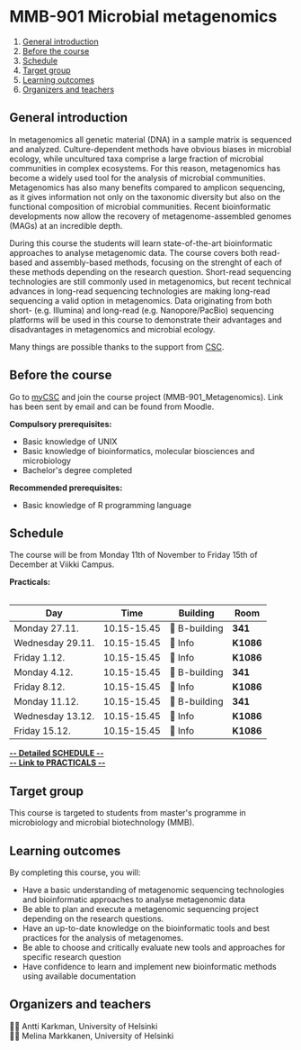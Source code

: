 # MMB-901 Microbial metagenomics

1. [General introduction](#general-introduction)
2. [Before the course](#before-the-course)
3. [Schedule](#schedule)
4. [Target group](#target-group)
5. [Learning outcomes](#learning-outcomes)
6. [Organizers and teachers](#organizers-and-teachers)

## General introduction

In metagenomics all genetic material (DNA) in a sample matrix is sequenced and analyzed. Culture-dependent methods have obvious biases in microbial ecology, while uncultured taxa comprise a large fraction of microbial communities in complex ecosystems. For this reason, metagenomics has become a widely used tool for the analysis of microbial communities. Metagenomics has also many benefits compared to amplicon sequencing, as it gives information not only on the taxonomic diversity but also on the functional composition of microbial communities. Recent bioinformatic developments now allow the recovery of metagenome-assembled genomes (MAGs) at an incredible depth.

During this course the students will learn state-of-the-art bioinformatic approaches to analyse metagenomic data. The course covers both read-based and assembly-based methods, focusing on the strenght of each of these methods depending on the research question. Short-read sequencing technologies are still commonly used in metagenomics, but recent technical advances in long-read sequencing technologies are making long-read sequencing a valid option in metagenomics. Data originating from both short- (e.g. Illumina) and long-read (e.g. Nanopore/PacBio) sequencing platforms will be used in this course to demonstrate their advantages and disadvantages in metagenomics and microbial ecology.

Many things are possible thanks to the support from [CSC](http://www.csc.fi).

## Before the course

Go to [myCSC](http://my.csc.fi) and join the course project (MMB-901_Metagenomics). Link has been sent by email and can be found from Moodle.  

__Compulsory prerequisites:__

* Basic knowledge of UNIX
* Basic knowledge of bioinformatics, molecular biosciences and microbiology
* Bachelor's degree completed

__Recommended prerequisites:__

* Basic knowledge of R programming language

## Schedule

The course will be from Monday 11th of November to Friday 15th of December at Viikki Campus.

__Practicals:__
<table>
<colgroup>
  <col style="width: 30%;">
  <col style="width: 30%;">
  <col style="width: 30%;">
  <col style="width: 10%;">
</colgroup>
  
| Day | Time | Building | Room |  
| --- | --- | --- | --- |  
| Monday 27.11.    | 10.15-15.45   | :school: B-building | __341__   |
| Wednesday 29.11.  | 10.15-15.45   | :office: Info | __K1086__  |
| Friday 1.12.| 10.15-15.45   | :office: Info | __K1086__  |
| Monday 4.12.  | 10.15-15.45   | :school: B-building | __341__  |
| Friday 8.12.   | 10.15-15.45   | :office: Info| __K1086__  |
| Monday 11.12.   | 10.15-15.45   | :school: B-building | __341__  |
| Wednesday 13.12.   | 10.15-15.45   | :office: Info | __K1086__  |
| Friday 15.12.   | 10.15-15.45   | :office: Info | __K1086__  |

</table>  

[__-- Detailed SCHEDULE --__](Practicals/Schedule.md)  
[__-- Link to PRACTICALS --__](Practicals/README.md)

## Target group

This course is targeted to students from master's programme in microbiology and microbial biotechnology (MMB).  

## Learning outcomes

By completing this course, you will:

* Have a basic understanding of metagenomic sequencing technologies and bioinformatic approaches to analyse metagenomic data
* Be able to plan and execute a metagenomic sequencing project depending on the research questions.
* Have an up-to-date knowledge on the bioinformatic tools and best practices for the analysis of metagenomes.
* Be able to choose and critically evaluate new tools and approaches for specific research question
* Have confidence to learn and implement new bioinformatic methods using available documentation

## Organizers and teachers

:man_technologist: Antti Karkman, University of Helsinki  
:woman_technologist: Melina Markkanen,  University of Helsinki  
